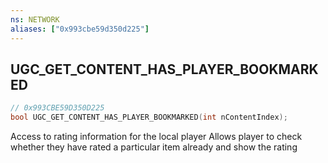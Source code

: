 ```yaml
---
ns: NETWORK
aliases: ["0x993cbe59d350d225"]
---
```

## UGC_GET_CONTENT_HAS_PLAYER_BOOKMARKED

```c
// 0x993CBE59D350D225
bool UGC_GET_CONTENT_HAS_PLAYER_BOOKMARKED(int nContentIndex);
```

Access to rating information for the local player Allows player to check whether they have rated a particular item already and show the rating

